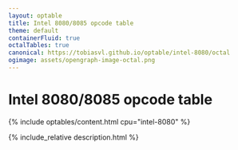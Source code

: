 ```yaml
---
layout: optable
title: Intel 8080/8085 opcode table
theme: default
containerFluid: true
octalTables: true
canonical: https://tobiasvl.github.io/optable/intel-8080/octal
ogimage: assets/opengraph-image-octal.png
---
```


<h1>Intel 8080/<span class="variant">8085</span> opcode table<!-- (<a href="{{ "/Opcodes.json" | relative_url }}">JSON</a>)--></h1>

{% include optables/content.html cpu="intel-8080" %}

{% include_relative description.html %}
